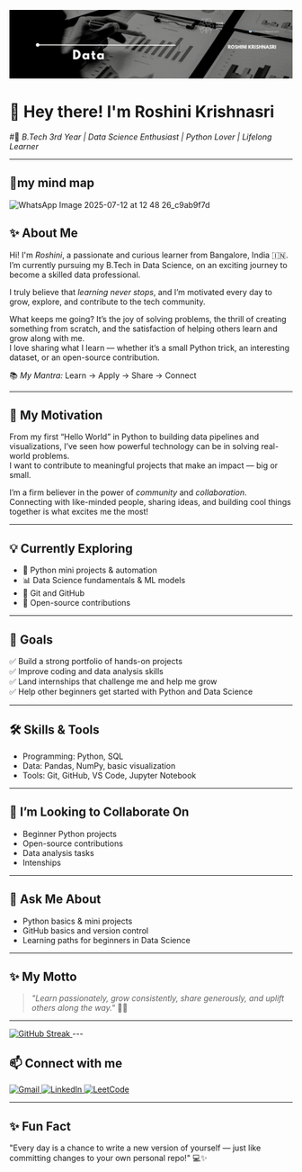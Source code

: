 <p align="center">
<img src = "https://github.com/RoshiniKrishnasri/RoshiniKrishnaSri/blob/main/WhatsApp%20Image%202025-07-12%20at%2020.34.33_63cb4225.jpg">
</p>

# 👋 Hey there! I'm Roshini Krishnasri

#🌟 *B.Tech 3rd Year | Data Science Enthusiast | Python Lover | Lifelong Learner*

---
## 🧠my mind map
![WhatsApp Image 2025-07-12 at 12 48 26_c9ab9f7d](https://github.com/user-attachments/assets/6c0f08a8-8bd8-4fb3-b3e8-55e455efaa82)





## ✨ About Me

Hi! I'm *Roshini*, a passionate and curious learner from Bangalore, India 🇮🇳.  
I’m currently pursuing my B.Tech in Data Science, on an exciting journey to become a skilled data professional.  

I truly believe that *learning never stops*, and I’m motivated every day to grow, explore, and contribute to the tech community.

What keeps me going? It’s the joy of solving problems, the thrill of creating something from scratch, and the satisfaction of helping others learn and grow along with me.  
I love sharing what I learn — whether it’s a small Python trick, an interesting dataset, or an open-source contribution.

📚 *My Mantra:* Learn → Apply → Share → Connect

---

## 🚀 My Motivation

From my first “Hello World” in Python to building data pipelines and visualizations, I’ve seen how powerful technology can be in solving real-world problems.  
I want to contribute to meaningful projects that make an impact — big or small.

I’m a firm believer in the power of *community* and *collaboration*.  
Connecting with like-minded people, sharing ideas, and building cool things together is what excites me the most!

---

## 💡 Currently Exploring

- 🐍 Python mini projects & automation
- 📊 Data Science fundamentals & ML models
- 🐙 Git and GitHub
- 🤝 Open-source contributions

---

## 🎯 Goals

✅ Build a strong portfolio of hands-on projects  
✅ Improve coding and data analysis skills  
✅ Land internships that challenge me and help me grow  
✅ Help other beginners get started with Python and Data Science

---

## 🛠 Skills & Tools

- Programming: Python, SQL
- Data: Pandas, NumPy, basic visualization
- Tools: Git, GitHub, VS Code, Jupyter Notebook

---

## 🤝 I’m Looking to Collaborate On

- Beginner Python projects
- Open-source contributions
- Data analysis tasks
- Intenships
 

---

## 💬 Ask Me About

- Python basics & mini projects
- GitHub basics and version control
- Learning paths for beginners in Data Science

---

## ✨ My Motto

> *"Learn passionately, grow consistently, share generously, and uplift others along the way."* 🌱💫

---
<a href="https://git.io/streak-stats">
  <img src="https://streak-stats.demolab.com?user=G-Roshini-hub&hide_border=true&short_numbers=true" alt="GitHub Streak" />
</a>
---

## 📫 Connect with me

<p align="left">
  <a href="mailto:roshinikrishnasri@gmail.com" target="_blank">
    <img src="https://img.icons8.com/color/48/000000/gmail--v1.png" alt="Gmail" />
  </a>
  <a href="https://www.linkedin.com/in/roshini-krishnasri-b3b677293/" target="_blank">
    <img src="https://img.icons8.com/color/48/000000/linkedin.png" alt="LinkedIn" />
  </a>
  <a href="https://leetcode.com/u/rosh_ini_166/" target="_blank">
    <img src="https://upload.wikimedia.org/wikipedia/commons/1/19/LeetCode_logo_black.png" alt="LeetCode" width="40" height="40"/>
  </a>
</p>



---

## ✨ Fun Fact

"Every day is a chance to write a new version of yourself — just like committing changes to your own personal repo!" 💻✨


